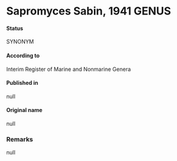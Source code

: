 # Sapromyces Sabin, 1941 GENUS

#### Status
SYNONYM

#### According to
Interim Register of Marine and Nonmarine Genera

#### Published in
null

#### Original name
null

### Remarks
null